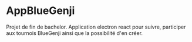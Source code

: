 # AppBlueGenji
Projet de fin de bachelor. Application electron react pour suivre, participer aux tournois BlueGenji ainsi que la possibilité d'en créer.

